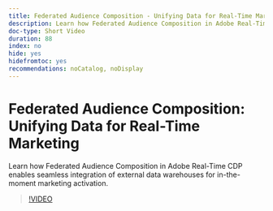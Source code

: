 ```yaml
---
title: Federated Audience Composition - Unifying Data for Real-Time Marketing
description: Learn how Federated Audience Composition in Adobe Real-Time CDP enables seamless integration of external data warehouses for in-the-moment marketing activation.
doc-type: Short Video
duration: 88
index: no
hide: yes
hidefromtoc: yes
recommendations: noCatalog, noDisplay
---
```


# Federated Audience Composition: Unifying Data for Real-Time Marketing

Learn how Federated Audience Composition in Adobe Real-Time CDP enables seamless integration of external data warehouses for in-the-moment marketing activation.

<!-- 62_S508_3442517_87_federated-audience-composition-unifying-data-for-realtime-marketing -->
>[!VIDEO](https://video.tv.adobe.com/v/3458196/?learn=on&enablevpops=true)
